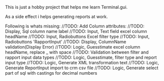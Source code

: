 This is just a hobby project that helps me learn Terminal.gui. 

As a side effect i helps generating reports at work. 

Following is whats missing: 
            //TODO: Add Column attributes:
            //TODO: Display, Sql column name label
            //TODO: Input, Text field excel column headName
            //TODO: Input, Radiobuttons Excel filter type
            //TODO: Input, Radiobuttons 'RapportInput' 
            //TODO: Display, ColumnName validation(Display Error)
            //TODO: Logic, Guesstimate excel column headName, replace _ with space
            //TODO: Validation between filter and rapport input data types
            //TODO: Logic, Guesstimate, filter type and report input type
            //TODO: Logic, Generate XML transformation text
            //TODO: Logic, Generate ReportInput import to crm csv file
            //TODO: Logic, Generate select part of sql with castings for decimal numbers

